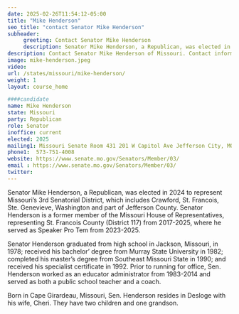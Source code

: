 ```yaml
---
date: 2025-02-26T11:54:12-05:00
title: "Mike Henderson"
seo_title: "contact Senator Mike Henderson"
subheader:
     greeting: Contact Senator Mike Henderson
     description: Senator Mike Henderson, a Republican, was elected in 2024 to represent Missouri’s 3rd Senatorial District, which includes Crawford, St. Francois, Ste. Genevieve, Washington and part of Jefferson County.
description: Contact Senator Mike Henderson of Missouri. Contact information for Mike Henderson includes email address, phone number, and mailing address.
image: mike-henderson.jpeg
video:
url: /states/missouri/mike-henderson/
weight: 1
layout: course_home

####candidate
name: Mike Henderson
state: Missouri
party: Republican
role: Senator
inoffice: current
elected: 2025
mailing1: Missouri Senate Room 431 201 W Capitol Ave Jefferson City, MO 65101
phone1:  573-751-4008
website: https://www.senate.mo.gov/Senators/Member/03/
email : https://www.senate.mo.gov/Senators/Member/03/
twitter: 
---
```

Senator Mike Henderson, a Republican, was elected in 2024 to represent Missouri’s 3rd Senatorial District, which includes Crawford, St. Francois, Ste. Genevieve, Washington and part of Jefferson County. Senator Henderson is a former member of the Missouri House of Representatives, representing St. Francois County (District 117) from 2017-2025, where he served as Speaker Pro Tem from 2023-2025.

Senator Henderson graduated from high school in Jackson, Missouri, in 1978; received his bachelor’ degree from Murray State University in 1982; completed his master’s degree from Southeast Missouri State in 1990; and received his specialist certificate in 1992. Prior to running for office, Sen. Henderson worked as an educator administrator from 1983-2014 and served as both a public school teacher and a coach.

Born in Cape Girardeau, Missouri, Sen. Henderson resides in Desloge with his wife, Cheri. They have two children and one grandson.
